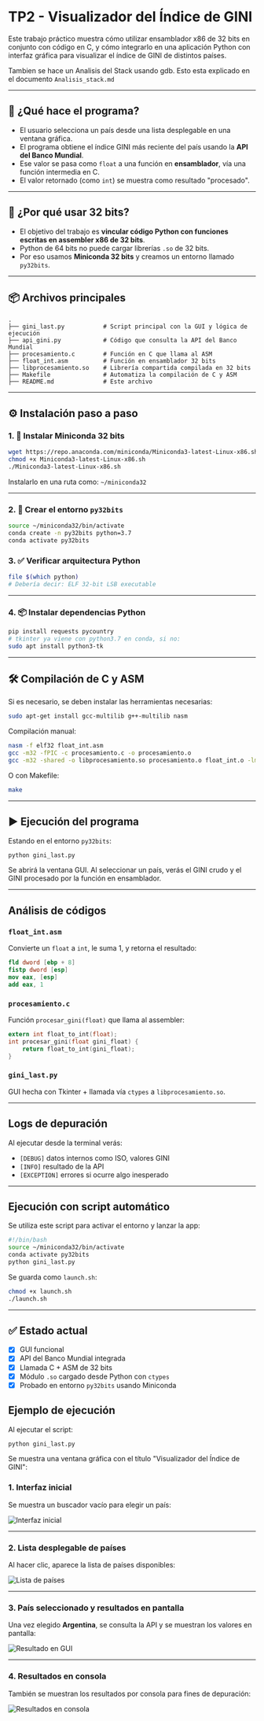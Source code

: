 # TP2 - Visualizador del Índice de GINI 

Este trabajo práctico muestra cómo utilizar ensamblador x86 de 32 bits en conjunto con código en C, y cómo integrarlo en una aplicación Python con interfaz gráfica para visualizar el índice de GINI de distintos países.

Tambien se hace un Analisis del Stack usando gdb. Esto esta explicado en el documento `Analisis_stack.md`

---

## 📌 ¿Qué hace el programa?

- El usuario selecciona un país desde una lista desplegable en una ventana gráfica.
- El programa obtiene el índice GINI más reciente del país usando la **API del Banco Mundial**.
- Ese valor se pasa como `float` a una función en **ensamblador**, vía una función intermedia en C.
- El valor retornado (como `int`) se muestra como resultado "procesado".

---

## 🧠 ¿Por qué usar 32 bits?

- El objetivo del trabajo es **vincular código Python con funciones escritas en assembler x86 de 32 bits**.
- Python de 64 bits no puede cargar librerías `.so` de 32 bits.
- Por eso usamos **Miniconda 32 bits** y creamos un entorno llamado `py32bits`.

---

## 📦 Archivos principales

```
.
├── gini_last.py           # Script principal con la GUI y lógica de ejecución
├── api_gini.py            # Código que consulta la API del Banco Mundial
├── procesamiento.c        # Función en C que llama al ASM
├── float_int.asm          # Función en ensamblador 32 bits
├── libprocesamiento.so    # Librería compartida compilada en 32 bits
├── Makefile               # Automatiza la compilación de C y ASM
├── README.md              # Este archivo 
```

---

## ⚙️ Instalación paso a paso

### 1. 🔧 Instalar Miniconda 32 bits

```bash
wget https://repo.anaconda.com/miniconda/Miniconda3-latest-Linux-x86.sh
chmod +x Miniconda3-latest-Linux-x86.sh
./Miniconda3-latest-Linux-x86.sh
```

Instalarlo en una ruta como: `~/miniconda32`

---

### 2. 🧪 Crear el entorno `py32bits`

```bash
source ~/miniconda32/bin/activate
conda create -n py32bits python=3.7
conda activate py32bits
```

### 3. ✅ Verificar arquitectura Python

```bash
file $(which python)
# Debería decir: ELF 32-bit LSB executable
```

---

### 4. 📦 Instalar dependencias Python

```bash
pip install requests pycountry
# tkinter ya viene con python3.7 en conda, si no:
sudo apt install python3-tk
```

---

## 🛠️ Compilación de C y ASM

Si es necesario, se deben instalar las herramientas necesarias:

```bash
sudo apt-get install gcc-multilib g++-multilib nasm
```

Compilación manual:

```bash
nasm -f elf32 float_int.asm
gcc -m32 -fPIC -c procesamiento.c -o procesamiento.o
gcc -m32 -shared -o libprocesamiento.so procesamiento.o float_int.o -lm
```

O con Makefile:

```bash
make
```

---

## ▶️ Ejecución del programa

Estando en el entorno `py32bits`:

```bash
python gini_last.py
```

Se abrirá la ventana GUI. Al seleccionar un país, verás el GINI crudo y el GINI procesado por la función en ensamblador.

---

## Análisis de códigos

### `float_int.asm`

Convierte un `float` a `int`, le suma 1, y retorna el resultado:

```nasm
fld dword [ebp + 8]
fistp dword [esp]
mov eax, [esp]
add eax, 1
```

### `procesamiento.c`

Función `procesar_gini(float)` que llama al assembler:

```c
extern int float_to_int(float);
int procesar_gini(float gini_float) {
    return float_to_int(gini_float);
}
```

### `gini_last.py`

GUI hecha con Tkinter + llamada vía `ctypes` a `libprocesamiento.so`.

---

## Logs de depuración

Al ejecutar desde la terminal verás:

- `[DEBUG]` datos internos como ISO, valores GINI
- `[INFO]` resultado de la API
- `[EXCEPTION]` errores si ocurre algo inesperado

---

## Ejecución con script automático

Se utiliza este script para activar el entorno y lanzar la app:

```bash
#!/bin/bash
source ~/miniconda32/bin/activate
conda activate py32bits
python gini_last.py
```

Se guarda como `launch.sh`:

```bash
chmod +x launch.sh
./launch.sh
```

---

## ✅ Estado actual

- [x] GUI funcional
- [x] API del Banco Mundial integrada
- [x] Llamada C + ASM de 32 bits
- [x] Módulo `.so` cargado desde Python con `ctypes`
- [x] Probado en entorno `py32bits` usando Miniconda

## Ejemplo de ejecución

Al ejecutar el script:

```bash
python gini_last.py
```

Se muestra una ventana gráfica con el título "Visualizador del Índice de GINI":

### 1. Interfaz inicial

Se muestra un buscador vacío para elegir un país:

![Interfaz inicial](./images/Screenshot%20from%202025-04-08%2021-07-29.png)

---

### 2. Lista desplegable de países

Al hacer clic, aparece la lista de países disponibles:

![Lista de países](./images/Screenshot%20from%202025-04-08%2021-07-44.png)

---

### 3. País seleccionado y resultados en pantalla

Una vez elegido **Argentina**, se consulta la API y se muestran los valores en pantalla:

![Resultado en GUI](./images/Screenshot%20from%202025-04-08%2021-08-08.png)

---

### 4. Resultados en consola

También se muestran los resultados por consola para fines de depuración:

![Resultados en consola](./images/Screenshot%20from%202025-04-08%2021-08-20.png)
